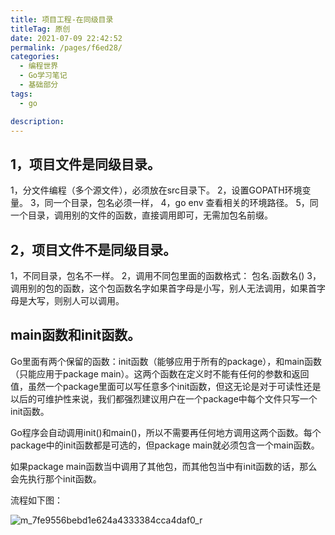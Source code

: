 ```yaml
---
title: 项目工程-在同级目录
titleTag: 原创
date: 2021-07-09 22:42:52
permalink: /pages/f6ed28/
categories: 
  - 编程世界
  - Go学习笔记
  - 基础部分
tags: 
  - go

description: 
---
```


## 1，项目文件是同级目录。

1，分文件编程（多个源文件），必须放在src目录下。
2，设置GOPATH环境变量。
3，同一个目录，包名必须一样，
4，go env 查看相关的环境路径。
5，同一个目录，调用别的文件的函数，直接调用即可，无需加包名前缀。


## 2，项目文件不是同级目录。

1，不同目录，包名不一样。
2，调用不同包里面的函数格式： 包名.函数名()
3，调用别的包的函数，这个包函数名字如果首字母是小写，别人无法调用，如果首字母是大写，则别人可以调用。

## main函数和init函数。

Go里面有两个保留的函数：init函数（能够应用于所有的package），和main函数（只能应用于package main）。这两个函数在定义时不能有任何的参数和返回值，虽然一个package里面可以写任意多个init函数，但这无论是对于可读性还是以后的可维护性来说，我们都强烈建议用户在一个package中每个文件只写一个init函数。

Go程序会自动调用init()和main()，所以不需要再任何地方调用这两个函数。每个package中的init函数都是可选的，但package main就必须包含一个main函数。

如果package main函数当中调用了其他包，而其他包当中有init函数的话，那么会先执行那个init函数。

流程如下图：

![m_7fe9556bebd1e624a4333384cca4daf0_r](http://t.eryajf.net/imgs/2021/09/6c8450ac29597d3d.jpg)
